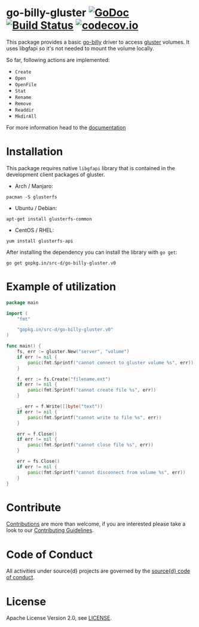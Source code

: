 # go-billy-gluster [![GoDoc](https://godoc.org/gopkg.in/src-d/go-billy-gluster.v0?status.svg)](https://godoc.org/github.com/src-d/go-billy-gluster) [![Build Status](https://travis-ci.org/src-d/go-billy-gluster.svg)](https://travis-ci.org/src-d/go-billy-gluster) [![codecov.io](https://codecov.io/github/src-d/go-billy-gluster/coverage.svg)](https://codecov.io/github/src-d/go-billy-gluster)

This package provides a basic [go-billy](https://github.com/src-d/go-billy) driver to access [gluster](https://www.gluster.org/) volumes. It uses libgfapi so it's not needed to mount the volume locally.

So far, following actions are implemented:

* `Create`
* `Open`
* `OpenFile`
* `Stat`
* `Rename`
* `Remove`
* `Readdir`
* `MkdirAll`

For more information head to the [documentation](https://godoc.org/gopkg.in/src-d/go-billy-gluster.v0)

# Installation

This package requires native `libgfapi` library that is contained in the development client packages of gluster.

* Arch / Manjaro:

```
pacman -S glusterfs
```

* Ubuntu / Debian:

```
apt-get install glusterfs-common
```

* CentOS / RHEL:

```
yum install glusterfs-api
```

After installing the dependency you can install the library with `go get`:

```
go get gopkg.in/src-d/go-billy-gluster.v0
```

# Example of utilization

```go
package main

import (
	"fmt"

	"gopkg.in/src-d/go-billy-gluster.v0"
)

func main() {
	fs, err := gluster.New("server", "volume")
	if err != nil {
		panic(fmt.Sprintf("cannot connect to gluster volume %s", err))
	}

	f, err := fs.Create("filename.ext")
	if err != nil {
		panic(fmt.Sprintf("cannot create file %s", err))
	}

	_, err = f.Write([]byte("text"))
	if err != nil {
		panic(fmt.Sprintf("cannot write to file %s", err))
	}

	err = f.Close()
	if err != nil {
		panic(fmt.Sprintf("cannot close file %s", err))
	}

	err = fs.Close()
	if err != nil {
		panic(fmt.Sprintf("cannot disconnect from volume %s", err))
	}
}
```

# Contribute

[Contributions](https://github.com/src-d/go-billy-gluster/issues) are more than welcome, if you are interested please take a look to our [Contributing Guidelines](CONTRIBUTING.md).

# Code of Conduct

All activities under source{d} projects are governed by the [source{d} code of conduct](https://github.com/src-d/guide/blob/master/.github/CODE_OF_CONDUCT.md).

# License

Apache License Version 2.0, see [LICENSE](LICENSE).

